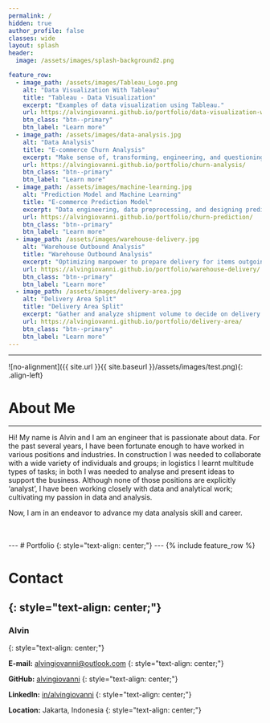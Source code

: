 ```yaml
---
permalink: /
hidden: true
author_profile: false
classes: wide
layout: splash
header:
  image: /assets/images/splash-background2.png

feature_row:
  - image_path: /assets/images/Tableau_Logo.png
    alt: "Data Visualization With Tableau"
    title: "Tableau - Data Visualization"
    excerpt: "Examples of data visualization using Tableau."
    url: https://alvingiovanni.github.io/portfolio/data-visualization-with-tableau/
    btn_class: "btn--primary"
    btn_label: "Learn more"
  - image_path: /assets/images/data-analysis.jpg
    alt: "Data Analysis"
    title: "E-commerce Churn Analysis"
    excerpt: "Make sense of, transforming, engineering, and questioning data to find useful information."
    url: https://alvingiovanni.github.io/portfolio/churn-analysis/
    btn_class: "btn--primary"
    btn_label: "Learn more"
  - image_path: /assets/images/machine-learning.jpg
    alt: "Prediction Model and Machine Learning"
    title: "E-commerce Prediction Model"
    excerpt: "Data engineering, data preprocessing, and designing prediction model with machine learning."
    url: https://alvingiovanni.github.io/portfolio/churn-prediction/
    btn_class: "btn--primary"
    btn_label: "Learn more"
  - image_path: /assets/images/warehouse-delivery.jpg
    alt: "Warehouse Outbound Analysis"
    title: "Warehouse Outbound Analysis"
    excerpt: "Optimizing manpower to prepare delivery for items outgoing from warehouse"
    url: https://alvingiovanni.github.io/portfolio/warehouse-delivery/
    btn_class: "btn--primary"
    btn_label: "Learn more"
  - image_path: /assets/images/delivery-area.jpg
    alt: "Delivery Area Split"
    title: "Delivery Area Split"
    excerpt: "Gather and analyze shipment volume to decide on delivery area."
    url: https://alvingiovanni.github.io/portfolio/delivery-area/
    btn_class: "btn--primary"
    btn_label: "Learn more"
---
```

---
![no-alignment]({{ site.url }}{{ site.baseurl }}/assets/images/test.png){: .align-left}
# About Me
---
Hi! My name is Alvin and I am an engineer that is passionate about data. For the past several years, I have been fortunate enough to have worked in various positions and industries. In construction I was needed to collaborate with a wide variety of individuals and groups; in logistics I learnt multitude types of tasks; in both I was needed to analyse and present ideas to support the business. Although none of those positions are explicitly ‘analyst’, I have been working closely with data and analytical work; cultivating my passion in data and analysis.

Now, I am in an endeavor to advance my data analysis skill and career.

<Body>   
<br>
<br>
</Body>   
---
# Portfolio
{: style="text-align: center;"}
---
{% include feature_row %}

# Contact
{: style="text-align: center;"}
---
### Alvin
{: style="text-align: center;"}

**E-mail:** alvingiovanni@outlook.com
{: style="text-align: center;"}

**GitHub:** [alvingiovanni](https://github.com/alvingiovanni)
{: style="text-align: center;"}

**LinkedIn:** [in/alvingiovanni](www.linkedin.com/in/alvingiovanni)
{: style="text-align: center;"}

**Location:** Jakarta, Indonesia
{: style="text-align: center;"}
